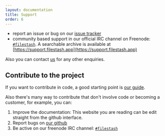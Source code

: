 ```yaml
---
layout: documentation
title: Support
order: 6
---
```


- report an issue or bug on our [issue tracker](https://github.com/mickael-kerjean/filestash/issues)
- community based support in our official IRC channel on Freenode: [`#filestash`](https://kiwiirc.com/nextclient/#irc://irc.freenode.net/#filestash?nick=guest??). A searchable archive is available at [https://support.filestash.app](https://support.filestash.app)

Also you can contact [us](mailto:mickael@kerjean.me) for any other enquiries.


## Contribute to the project

If you want to contribute in code, a good starting point is [our guide](https://github.com/mickael-kerjean/filestash/blob/master/CONTRIBUTING.md).

Also there's many way to contribute that don't involve code or becoming a customer, for example, you can:
1. Improve the documentation: This website you are reading can be edit straight from the github interface.
2. Report bugs on [our github](http://github.com/mickael-kerjean/filestash)
3. Be active on our freenode IRC channel: [`#filestash`](https://kiwiirc.com/nextclient/#irc://irc.freenode.net/#filestash?nick=guest??)
